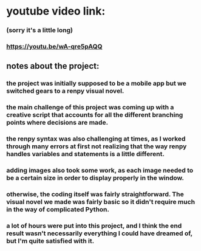 # youtube video link:
### (sorry it's a little long)
### https://youtu.be/wA-qre5pAQQ

## notes about the project:
### the project was initially supposed to be a mobile app but we switched gears to a renpy visual novel.
### the main challenge of this project was coming up with a creative script that accounts for all the different branching points where decisions are made.
### the renpy syntax was also challenging at times, as I worked through many errors at first not realizing that the way renpy handles variables and statements is a little different.
### adding images also took some work, as each image needed to be a certain size in order to display properly in the window.
### otherwise, the coding itself was fairly straightforward. The visual novel we made was fairly basic so it didn't require much in the way of complicated Python.
### a lot of hours were put into this project, and I think the end result wasn't necessarily everything I could have dreamed of, but I'm quite satisfied with it.
